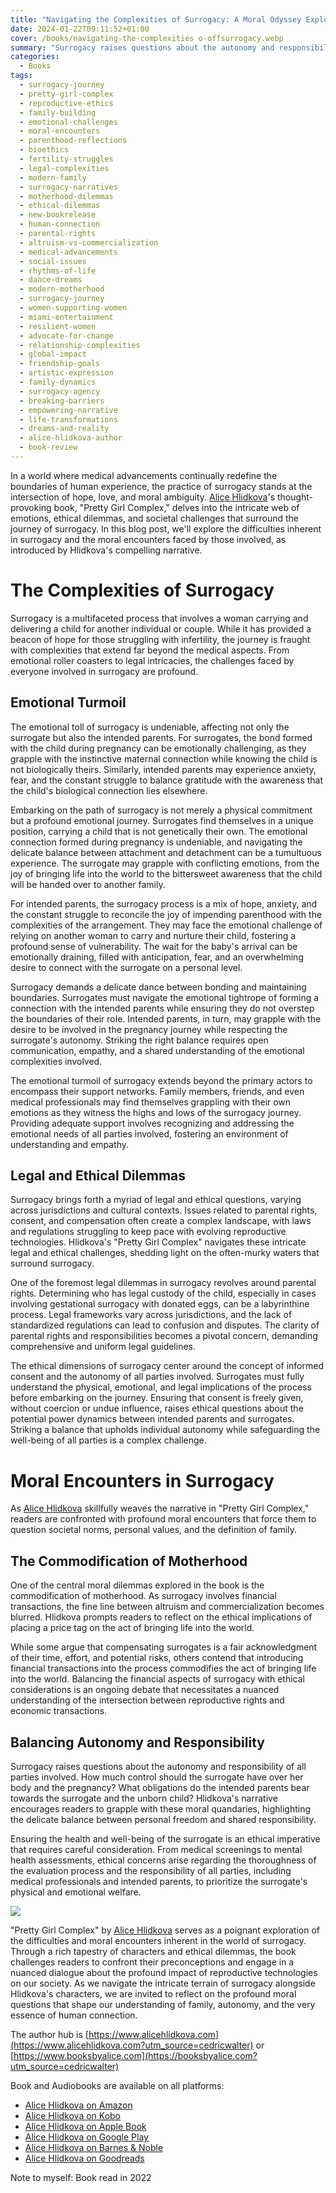 ```yaml
---
title: "Navigating the Complexities of Surrogacy: A Moral Odyssey Explored in \"Pretty Girl Complex\" by Alice Hlidkova."
date: 2024-01-22T09:11:52+01:00
cover: /books/navigating-the-complexities o-offsurrogacy.webp
summary: "Surrogacy raises questions about the autonomy and responsibility of all parties involved. How much control should the surrogate have over her body and the pregnancy? What obligations do the intended parents bear towards the surrogate and the unborn child?"
categories:
  - Books
tags:
  - surrogacy-journey
  - pretty-girl-complex
  - reproductive-ethics
  - family-building
  - emotional-challenges
  - moral-encounters
  - parenthood-reflections
  - bioethics
  - fertility-struggles
  - legal-complexities
  - modern-family
  - surrogacy-narratives
  - motherhood-dilemmas
  - ethical-dilemmas
  - new-bookrelease
  - human-connection
  - parental-rights
  - altruism-vs-commercialization
  - medical-advancements
  - social-issues
  - rhythms-of-life
  - dance-dreams
  - modern-motherhood
  - surrogacy-journey
  - women-supporting-women
  - miami-entertainment
  - resilient-women
  - advocate-for-change
  - relationship-complexities
  - global-impact
  - friendship-goals
  - artistic-expression
  - family-dynamics
  - surrogacy-agency
  - breaking-barriers
  - empowering-narrative
  - life-transformations
  - dreams-and-reality
  - alice-hlidkova-author
  - book-review
---
```

In a world where medical advancements continually redefine the boundaries of human experience, the practice of surrogacy stands at the intersection of hope, love, and moral ambiguity. [Alice Hlidkova](https://www.alicehlidkova.com?utm_source=cedricwalter)'s thought-provoking book, "Pretty Girl Complex," delves into the intricate web of emotions, ethical dilemmas, and societal challenges that surround the journey of surrogacy. In this blog post, we'll explore the difficulties inherent in surrogacy and the moral encounters faced by those involved, as introduced by Hlidkova's compelling narrative.

# The Complexities of Surrogacy

Surrogacy is a multifaceted process that involves a woman carrying and delivering a child for another individual or couple. While it has provided a beacon of hope for those struggling with infertility, the journey is fraught with complexities that extend far beyond the medical aspects. From emotional roller coasters to legal intricacies, the challenges faced by everyone involved in surrogacy are profound.

## Emotional Turmoil

The emotional toll of surrogacy is undeniable, affecting not only the surrogate but also the intended parents. For surrogates, the bond formed with the child during pregnancy can be emotionally challenging, as they grapple with the instinctive maternal connection while knowing the child is not biologically theirs. Similarly, intended parents may experience anxiety, fear, and the constant struggle to balance gratitude with the awareness that the child's biological connection lies elsewhere.

Embarking on the path of surrogacy is not merely a physical commitment but a profound emotional journey. Surrogates find themselves in a unique position, carrying a child that is not genetically their own. The emotional connection formed during pregnancy is undeniable, and navigating the delicate balance between attachment and detachment can be a tumultuous experience. The surrogate may grapple with conflicting emotions, from the joy of bringing life into the world to the bittersweet awareness that the child will be handed over to another family.

For intended parents, the surrogacy process is a mix of hope, anxiety, and the constant struggle to reconcile the joy of impending parenthood with the complexities of the arrangement. They may face the emotional challenge of relying on another woman to carry and nurture their child, fostering a profound sense of vulnerability. The wait for the baby's arrival can be emotionally draining, filled with anticipation, fear, and an overwhelming desire to connect with the surrogate on a personal level.

Surrogacy demands a delicate dance between bonding and maintaining boundaries. Surrogates must navigate the emotional tightrope of forming a connection with the intended parents while ensuring they do not overstep the boundaries of their role. Intended parents, in turn, may grapple with the desire to be involved in the pregnancy journey while respecting the surrogate's autonomy. Striking the right balance requires open communication, empathy, and a shared understanding of the emotional complexities involved.

The emotional turmoil of surrogacy extends beyond the primary actors to encompass their support networks. Family members, friends, and even medical professionals may find themselves grappling with their own emotions as they witness the highs and lows of the surrogacy journey. Providing adequate support involves recognizing and addressing the emotional needs of all parties involved, fostering an environment of understanding and empathy.

## Legal and Ethical Dilemmas

Surrogacy brings forth a myriad of legal and ethical questions, varying across jurisdictions and cultural contexts. Issues related to parental rights, consent, and compensation often create a complex landscape, with laws and regulations struggling to keep pace with evolving reproductive technologies. Hlidkova's "Pretty Girl Complex" navigates these intricate legal and ethical challenges, shedding light on the often-murky waters that surround surrogacy.

One of the foremost legal dilemmas in surrogacy revolves around parental rights. Determining who has legal custody of the child, especially in cases involving gestational surrogacy with donated eggs, can be a labyrinthine process. Legal frameworks vary across jurisdictions, and the lack of standardized regulations can lead to confusion and disputes. The clarity of parental rights and responsibilities becomes a pivotal concern, demanding comprehensive and uniform legal guidelines.

The ethical dimensions of surrogacy center around the concept of informed consent and the autonomy of all parties involved. Surrogates must fully understand the physical, emotional, and legal implications of the process before embarking on the journey. Ensuring that consent is freely given, without coercion or undue influence, raises ethical questions about the potential power dynamics between intended parents and surrogates. Striking a balance that upholds individual autonomy while safeguarding the well-being of all parties is a complex challenge.

# Moral Encounters in Surrogacy

As [Alice Hlidkova](https://www.alicehlidkova.com?utm_source=cedricwalter) skillfully weaves the narrative in "Pretty Girl Complex," readers are confronted with profound moral encounters that force them to question societal norms, personal values, and the definition of family.

## The Commodification of Motherhood

One of the central moral dilemmas explored in the book is the commodification of motherhood. As surrogacy involves financial transactions, the fine line between altruism and commercialization becomes blurred. Hlidkova prompts readers to reflect on the ethical implications of placing a price tag on the act of bringing life into the world.

While some argue that compensating surrogates is a fair acknowledgment of their time, effort, and potential risks, others contend that introducing financial transactions into the process commodifies the act of bringing life into the world. Balancing the financial aspects of surrogacy with ethical considerations is an ongoing debate that necessitates a nuanced understanding of the intersection between reproductive rights and economic transactions.

## Balancing Autonomy and Responsibility

Surrogacy raises questions about the autonomy and responsibility of all parties involved. How much control should the surrogate have over her body and the pregnancy? What obligations do the intended parents bear towards the surrogate and the unborn child? Hlidkova's narrative encourages readers to grapple with these moral quandaries, highlighting the delicate balance between personal freedom and shared responsibility.

Ensuring the health and well-being of the surrogate is an ethical imperative that requires careful consideration. From medical screenings to mental health assessments, ethical concerns arise regarding the thoroughness of the evaluation process and the responsibility of all parties, including medical professionals and intended parents, to prioritize the surrogate's physical and emotional welfare.

![](/books/pretty-girl-complex-by-alice-hlidkova-composite.webp?width=350px#float-start)

"Pretty Girl Complex" by [Alice Hlidkova](https://www.alicehlidkova.com?utm_source=cedricwalter) serves as a poignant exploration of the difficulties and moral encounters inherent in the world of surrogacy. Through a rich tapestry of characters and ethical dilemmas, the book challenges readers to confront their preconceptions and engage in a nuanced dialogue about the profound impact of reproductive technologies on our society. As we navigate the intricate terrain of surrogacy alongside Hlidkova's characters, we are invited to reflect on the profound moral questions that shape our understanding of family, autonomy, and the very essence of human connection.

The author hub is [https://www.alicehlidkova.com](https://www.alicehlidkova.com?utm_source=cedricwalter) or [https://www.booksbyalice.com](https://booksbyalice.com?utm_source=cedricwalter)

Book and Audiobooks are available on all platforms:

* [Alice Hlidkova on Amazon](https://www.amazon.com/gp/product/B07YZVCVFG/ref=dbs_a_def_rwt_bibl_vppi_i0)
* [Alice Hlidkova on Kobo](https://www.kobo.com/us/en/ebook/pretty-girl-complex)
* [Alice Hlidkova on Apple Book](https://books.apple.com/ch/book/pretty-girl-complex/id6443674019?l=en)
* [Alice Hlidkova on Google Play](https://play.google.com/store/books/details/Alice_Hlidkova_Pretty_Girl_Complex_The_Story_of_A?id=5dWREAAAQBAJ&hl=en_GB&gl=US)
* [Alice Hlidkova on Barnes & Noble](https://www.barnesandnoble.com/w/pretty-girl-complex-alice-hlidkova/1142526943?ean=2940186597995)
* [Alice Hlidkova on Goodreads](https://www.goodreads.com/book/show/48515559-pretty-girl-complex)

Note to myself: Book read in 2022
